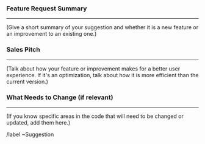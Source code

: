 ### Feature Request Summary
---
(Give a short summary of your suggestion and whether it is a new feature or an improvement to an existing one.)

### Sales Pitch
---
(Talk about how your feature or improvement makes for a better user experience. If it's an optimization, talk about how it is more efficient than the current version.)

### What Needs to Change (if relevant)
---
(If you know specific areas in the code that will need to be changed or updated, add them here.)

/label ~Suggestion  